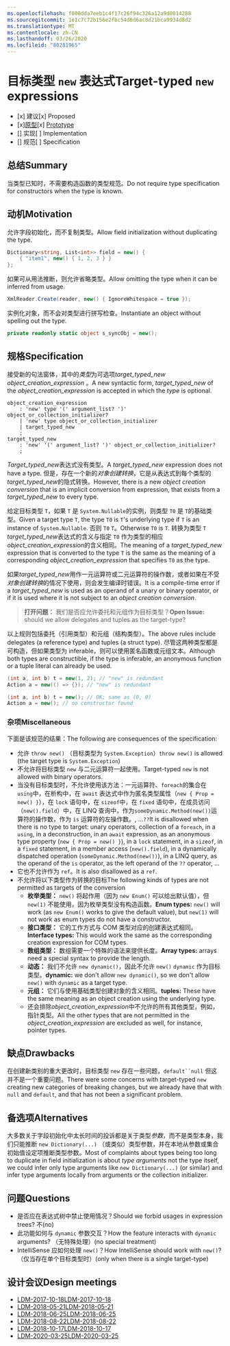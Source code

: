 ```yaml
---
ms.openlocfilehash: f000dda7eeb1c4f17c26f94c326a12a9d0014288
ms.sourcegitcommit: 1e1c7c72b156e2fbc54d6d6ac8d21bca9934d8d2
ms.translationtype: MT
ms.contentlocale: zh-CN
ms.lasthandoff: 03/26/2020
ms.locfileid: "80281965"
---
```


# <a name="target-typed-new-expressions"></a><span data-ttu-id="ef66e-101">目标类型 `new` 表达式</span><span class="sxs-lookup"><span data-stu-id="ef66e-101">Target-typed `new` expressions</span></span>

* <span data-ttu-id="ef66e-102">[x] 建议</span><span class="sxs-lookup"><span data-stu-id="ef66e-102">[x] Proposed</span></span>
* <span data-ttu-id="ef66e-103">[x][原型](https://github.com/alrz/roslyn/tree/features/target-typed-new)</span><span class="sxs-lookup"><span data-stu-id="ef66e-103">[x] [Prototype](https://github.com/alrz/roslyn/tree/features/target-typed-new)</span></span>
* <span data-ttu-id="ef66e-104">[] 实现</span><span class="sxs-lookup"><span data-stu-id="ef66e-104">[ ] Implementation</span></span>
* <span data-ttu-id="ef66e-105">[] 规范</span><span class="sxs-lookup"><span data-stu-id="ef66e-105">[ ] Specification</span></span>

## <a name="summary"></a><span data-ttu-id="ef66e-106">总结</span><span class="sxs-lookup"><span data-stu-id="ef66e-106">Summary</span></span>
[summary]: #summary

<span data-ttu-id="ef66e-107">当类型已知时，不需要构造函数的类型规范。</span><span class="sxs-lookup"><span data-stu-id="ef66e-107">Do not require type specification for constructors when the type is known.</span></span> 

## <a name="motivation"></a><span data-ttu-id="ef66e-108">动机</span><span class="sxs-lookup"><span data-stu-id="ef66e-108">Motivation</span></span>
[motivation]: #motivation

<span data-ttu-id="ef66e-109">允许字段初始化，而不复制类型。</span><span class="sxs-lookup"><span data-stu-id="ef66e-109">Allow field initialization without duplicating the type.</span></span>
```cs
Dictionary<string, List<int>> field = new() {
    { "item1", new() { 1, 2, 3 } }
};
```

<span data-ttu-id="ef66e-110">如果可从用法推断，则允许省略类型。</span><span class="sxs-lookup"><span data-stu-id="ef66e-110">Allow omitting the type when it can be inferred from usage.</span></span>
```cs
XmlReader.Create(reader, new() { IgnoreWhitespace = true });
```

<span data-ttu-id="ef66e-111">实例化对象，而不会对类型进行拼写检查。</span><span class="sxs-lookup"><span data-stu-id="ef66e-111">Instantiate an object without spelling out the type.</span></span>
```cs
private readonly static object s_syncObj = new();
```

## <a name="specification"></a><span data-ttu-id="ef66e-112">规格</span><span class="sxs-lookup"><span data-stu-id="ef66e-112">Specification</span></span>
[design]: #detailed-design

<span data-ttu-id="ef66e-113">接受新的句法窗体，其中的*类型*为可选项*target_typed_new* *object_creation_expression* 。</span><span class="sxs-lookup"><span data-stu-id="ef66e-113">A new syntactic form, *target_typed_new* of the *object_creation_expression* is accepted in which the *type* is optional.</span></span>

```antlr
object_creation_expression
    : 'new' type '(' argument_list? ')' object_or_collection_initializer?
    | 'new' type object_or_collection_initializer
    | target_typed_new
    ;
target_typed_new
    : 'new' '(' argument_list? ')' object_or_collection_initializer?
    ;
```

<span data-ttu-id="ef66e-114">*Target_typed_new*表达式没有类型。</span><span class="sxs-lookup"><span data-stu-id="ef66e-114">A *target_typed_new* expression does not have a type.</span></span> <span data-ttu-id="ef66e-115">但是，存在一个新的*对象创建转换*，它是从表达式到每个类型的*target_typed_new*的隐式转换。</span><span class="sxs-lookup"><span data-stu-id="ef66e-115">However, there is a new *object creation conversion* that is an implicit conversion from expression, that exists from a *target_typed_new* to every type.</span></span>

<span data-ttu-id="ef66e-116">给定目标类型 `T`，如果 `T` 是 `System.Nullable`的实例，则类型 `T0` 是 `T`的基础类型。</span><span class="sxs-lookup"><span data-stu-id="ef66e-116">Given a target type `T`, the type `T0` is `T`'s underlying type if `T` is an instance of `System.Nullable`.</span></span> <span data-ttu-id="ef66e-117">否则 `T0` `T`。</span><span class="sxs-lookup"><span data-stu-id="ef66e-117">Otherwise `T0` is `T`.</span></span> <span data-ttu-id="ef66e-118">转换为类型 `T` *target_typed_new*表达式的含义与指定 `T0` 作为类型的相应*object_creation_expression*的含义相同。</span><span class="sxs-lookup"><span data-stu-id="ef66e-118">The meaning of a *target_typed_new* expression that is converted to the type `T` is the same as the meaning of a corresponding *object_creation_expression* that specifies `T0` as the type.</span></span>

<span data-ttu-id="ef66e-119">如果*target_typed_new*用作一元运算符或二元运算符的操作数，或者如果在不受*对象创建转换*的情况下使用，则会发生编译时错误。</span><span class="sxs-lookup"><span data-stu-id="ef66e-119">It is a compile-time error if a *target_typed_new* is used as an operand of a unary or binary operator, or if it is used where it is not subject to an *object creation conversion*.</span></span>

> <span data-ttu-id="ef66e-120">**打开问题：** 我们是否应允许委托和元组作为目标类型？</span><span class="sxs-lookup"><span data-stu-id="ef66e-120">**Open Issue:** should we allow delegates and tuples as the target-type?</span></span>

<span data-ttu-id="ef66e-121">以上规则包括委托（引用类型）和元组（结构类型）。</span><span class="sxs-lookup"><span data-stu-id="ef66e-121">The above rules include delegates (a reference type) and tuples (a struct type).</span></span> <span data-ttu-id="ef66e-122">尽管这两种类型都是可构造，但如果类型为 inferable，则可以使用匿名函数或元组文本。</span><span class="sxs-lookup"><span data-stu-id="ef66e-122">Although both types are constructible, if the type is inferable, an anonymous function or a tuple literal can already be used.</span></span>
```cs
(int a, int b) t = new(1, 2); // "new" is redundant
Action a = new(() => {}); // "new" is redundant

(int a, int b) t = new(); // OK; same as (0, 0)
Action a = new(); // no constructor found
```

### <a name="miscellaneous"></a><span data-ttu-id="ef66e-123">杂项</span><span class="sxs-lookup"><span data-stu-id="ef66e-123">Miscellaneous</span></span>

<span data-ttu-id="ef66e-124">下面是该规范的结果：</span><span class="sxs-lookup"><span data-stu-id="ef66e-124">The following are consequences of the specification:</span></span>

- <span data-ttu-id="ef66e-125">允许 `throw new()` （目标类型为 `System.Exception`）</span><span class="sxs-lookup"><span data-stu-id="ef66e-125">`throw new()` is allowed (the target type is `System.Exception`)</span></span>
- <span data-ttu-id="ef66e-126">不允许将目标类型 `new` 与二元运算符一起使用。</span><span class="sxs-lookup"><span data-stu-id="ef66e-126">Target-typed `new` is not allowed with binary operators.</span></span>
- <span data-ttu-id="ef66e-127">当没有目标类型时，不允许使用该方法：一元运算符、`foreach`的集合在 `using`中，在析构中，在 `await` 表达式中作为匿名类型属性（`new { Prop = new() }`），在 `lock` 语句中，在 `sizeof`中，在 `fixed` 语句中，在成员访问（`new().field`）中，在 LINQ 查询中，作为`someDynamic.Method(new())`运算符的操作数，作为 `is` 运算符的左操作数。,  ...`??`</span><span class="sxs-lookup"><span data-stu-id="ef66e-127">It is disallowed when there is no type to target: unary operators, collection of a `foreach`, in a `using`, in a deconstruction, in an `await` expression, as an anonymous type property (`new { Prop = new() }`), in a `lock` statement, in a `sizeof`, in a `fixed` statement, in a member access (`new().field`), in a dynamically dispatched operation (`someDynamic.Method(new())`), in a LINQ query, as the operand of the `is` operator, as the left operand of the `??` operator,  ...</span></span>
- <span data-ttu-id="ef66e-128">它也不允许作为 `ref`。</span><span class="sxs-lookup"><span data-stu-id="ef66e-128">It is also disallowed as a `ref`.</span></span>
- <span data-ttu-id="ef66e-129">不允许将以下类型作为转换的目标</span><span class="sxs-lookup"><span data-stu-id="ef66e-129">The following kinds of types are not permitted as targets of the conversion</span></span>
  - <span data-ttu-id="ef66e-130">**枚举类型：** `new()` 将起作用（因为 `new Enum()` 可以给出默认值），但 `new(1)` 不能使用，因为枚举类型没有构造函数。</span><span class="sxs-lookup"><span data-stu-id="ef66e-130">**Enum types:** `new()` will work (as `new Enum()` works to give the default value), but `new(1)` will not work as enum types do not have a constructor.</span></span>
  - <span data-ttu-id="ef66e-131">**接口类型：** 它的工作方式与 COM 类型对应的创建表达式相同。</span><span class="sxs-lookup"><span data-stu-id="ef66e-131">**Interface types:** This would work the same as the corresponding creation expression for COM types.</span></span>
  - <span data-ttu-id="ef66e-132">**数组类型：** 数组需要一个特殊的语法来提供长度。</span><span class="sxs-lookup"><span data-stu-id="ef66e-132">**Array types:** arrays need a special syntax to provide the length.</span></span>    
  - <span data-ttu-id="ef66e-133">**动态：** 我们不允许 `new dynamic()`，因此不允许 `new()` `dynamic` 作为目标类型。</span><span class="sxs-lookup"><span data-stu-id="ef66e-133">**dynamic:** we don't allow `new dynamic()`, so we don't allow `new()` with `dynamic` as a target type.</span></span>
  - <span data-ttu-id="ef66e-134">**元组：** 它们与使用基础类型创建对象的含义相同。</span><span class="sxs-lookup"><span data-stu-id="ef66e-134">**tuples:** These have the same meaning as an object creation using the underlying type.</span></span>
  - <span data-ttu-id="ef66e-135">还会排除*object_creation_expression*中不允许的所有其他类型，例如，指针类型。</span><span class="sxs-lookup"><span data-stu-id="ef66e-135">All the other types that are not permitted in the *object_creation_expression* are excluded as well, for instance, pointer types.</span></span>   

## <a name="drawbacks"></a><span data-ttu-id="ef66e-136">缺点</span><span class="sxs-lookup"><span data-stu-id="ef66e-136">Drawbacks</span></span>
[drawbacks]: #drawbacks

<span data-ttu-id="ef66e-137">在创建新类别的重大更改时，目标类型 `new` 存在一些问题，`default``null` 但这并不是一个重要问题。</span><span class="sxs-lookup"><span data-stu-id="ef66e-137">There were some concerns with target-typed `new` creating new categories of breaking changes, but we already have that with `null` and `default`, and that has not been a significant problem.</span></span>

## <a name="alternatives"></a><span data-ttu-id="ef66e-138">备选项</span><span class="sxs-lookup"><span data-stu-id="ef66e-138">Alternatives</span></span>
[alternatives]: #alternatives

<span data-ttu-id="ef66e-139">大多数关于字段初始化中太长时间的投诉都是关于类型*参数*，而不是类型本身，我们只能推断 `new Dictionary(...)` （或类似）类型参数，并在本地从参数或集合初始值设定项推断类型参数。</span><span class="sxs-lookup"><span data-stu-id="ef66e-139">Most of complaints about types being too long to duplicate in field initialization is about *type arguments* not the type itself, we could infer only type arguments like `new Dictionary(...)` (or similar) and infer type arguments locally from arguments or the collection initializer.</span></span>

## <a name="questions"></a><span data-ttu-id="ef66e-140">问题</span><span class="sxs-lookup"><span data-stu-id="ef66e-140">Questions</span></span>
[questions]: #questions

- <span data-ttu-id="ef66e-141">是否应在表达式树中禁止使用情况？</span><span class="sxs-lookup"><span data-stu-id="ef66e-141">Should we forbid usages in expression trees?</span></span> <span data-ttu-id="ef66e-142">不</span><span class="sxs-lookup"><span data-stu-id="ef66e-142">(no)</span></span>
- <span data-ttu-id="ef66e-143">此功能如何与 `dynamic` 参数交互？</span><span class="sxs-lookup"><span data-stu-id="ef66e-143">How the feature interacts with `dynamic` arguments?</span></span> <span data-ttu-id="ef66e-144">（无特殊处理）</span><span class="sxs-lookup"><span data-stu-id="ef66e-144">(no special treatment)</span></span>
- <span data-ttu-id="ef66e-145">IntelliSense 应如何处理 `new()`？</span><span class="sxs-lookup"><span data-stu-id="ef66e-145">How IntelliSense should work with `new()`?</span></span> <span data-ttu-id="ef66e-146">（仅当存在单个目标类型时）</span><span class="sxs-lookup"><span data-stu-id="ef66e-146">(only when there is a single target-type)</span></span>

## <a name="design-meetings"></a><span data-ttu-id="ef66e-147">设计会议</span><span class="sxs-lookup"><span data-stu-id="ef66e-147">Design meetings</span></span>

- [<span data-ttu-id="ef66e-148">LDM-2017-10-18</span><span class="sxs-lookup"><span data-stu-id="ef66e-148">LDM-2017-10-18</span></span>](https://github.com/dotnet/csharplang/blob/master/meetings/2017/LDM-2017-10-18.md#100)
- [<span data-ttu-id="ef66e-149">LDM-2018-05-21</span><span class="sxs-lookup"><span data-stu-id="ef66e-149">LDM-2018-05-21</span></span>](https://github.com/dotnet/csharplang/blob/master/meetings/2018/LDM-2018-05-21.md)
- [<span data-ttu-id="ef66e-150">LDM-2018-06-25</span><span class="sxs-lookup"><span data-stu-id="ef66e-150">LDM-2018-06-25</span></span>](https://github.com/dotnet/csharplang/blob/master/meetings/2018/LDM-2018-06-25.md)
- [<span data-ttu-id="ef66e-151">LDM-2018-08-22</span><span class="sxs-lookup"><span data-stu-id="ef66e-151">LDM-2018-08-22</span></span>](https://github.com/dotnet/csharplang/blob/master/meetings/2018/LDM-2018-08-22.md#target-typed-new)
- [<span data-ttu-id="ef66e-152">LDM-2018-10-17</span><span class="sxs-lookup"><span data-stu-id="ef66e-152">LDM-2018-10-17</span></span>](https://github.com/dotnet/csharplang/blob/master/meetings/2018/LDM-2018-10-17.md)
- [<span data-ttu-id="ef66e-153">LDM-2020-03-25</span><span class="sxs-lookup"><span data-stu-id="ef66e-153">LDM-2020-03-25</span></span>](https://github.com/dotnet/csharplang/blob/master/meetings/2020/LDM-2020-03-25.md)

